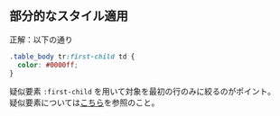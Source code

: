 ## 部分的なスタイル適用
正解：以下の通り

```css
.table_body tr:first-child td {
  color: #0000ff;
}
```
疑似要素 `:first-child` を用いて対象を最初の行のみに絞るのがポイント。<br>
疑似要素については[こちら](../PseudoElement/answer.md)を参照のこと。
